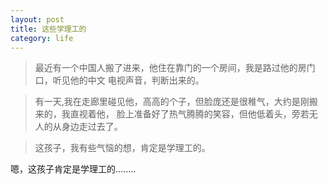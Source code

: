 ```yaml
---
layout: post
title: 这些学理工的
category: life
---
```

>   最近有一个中国人搬了进来，他住在靠门的一个房间，我是路过他的房门口，听见他的中文
>   电视声音，判断出来的。

>   有一天,我在走廊里碰见他，高高的个子，但脸庞还是很稚气，大约是刚搬来的，我直视着他，
>   脸上准备好了热气腾腾的笑容，但他低着头，旁若无人的从身边走过去了。

>  这孩子，我有些气恼的想，肯定是学理工的。

嗯，这孩子肯定是学理工的........

